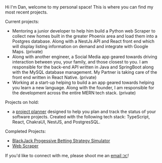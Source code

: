 Hi I'm Dan, welcome to my personal space! This is where you can find my most recent projects.

Current projects:
- Mentoring a junior developer to help him build a Python web Scraper to collect new homes built in the greater Phoenix area and load them into a Postgres database. Along with a NestJs API and React front end which will display listing information on demand and integrate with Google Maps. (private)
- Along with another engineer, a Social Media app geared towards driving interaction between you, your family, and those closest to you. I am responsible for the back-end API written in Java and SpringBoot along with the MySQL database management. My Partner is taking care of the front end written in React Native. (private)
- Working at a start-up helping to build a an app geared towards helping you learn a new language. Along with the founder, I am responsible for the development across the entire MERN tech stack. (private)

Projects on hold:
 - a [project planner](https://github.com/Dan-Neri/To-Do-Project) designed to help you plan and track the status of your software projects. Created with the following tech stack: TypeScript, React, ChakraUI, NestJS, and PostgresSQL.

Completed Projects:
 - [BlackJack Progessive Betting Strategy Simulator](https://github.com/Dan-Neri/blackjack)
 - [Web Scraper](https://github.com/Dan-Neri/Web_Scraper)

If you'd like to connect with me, please shoot me an [email ✉️](mailto:DanMNeri@lgmail.com)!
